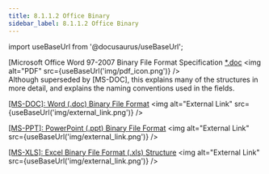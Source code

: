 ```yaml
---
title: 8.1.1.2 Office Binary 
sidebar_label: 8.1.1.2 Office Binary 
---
```


import useBaseUrl from '@docusaurus/useBaseUrl';

[Microsoft Office Word 97-2007 Binary File Format Specification [*.doc](../../artifacts/Word97-2007BinaryFileFormat(doc)Specification.pdf) <img alt="PDF" src={useBaseUrl('img/pdf_icon.png')} />  
Although superseded by [MS-DOC], this explains many of the structures in more detail, and explains the naming conventions used in the fields.  

[[MS-DOC]: Word (.doc) Binary File Format](https://docs.microsoft.com/en-us/openspecs/office_file_formats/ms-doc/ccd7b486-7881-484c-a137-51170af7cc22)  <img alt="External Link" src={useBaseUrl('img/external_link.png')} />

[[MS-PPT]: PowerPoint (.ppt) Binary File Format](https://docs.microsoft.com/en-us/openspecs/office_file_formats/ms-ppt/6be79dde-33c1-4c1b-8ccc-4b2301c08662)  <img alt="External Link" src={useBaseUrl('img/external_link.png')} />  

[[MS-XLS]: Excel Binary File Format (.xls) Structure](https://docs.microsoft.com/en-us/openspecs/office_file_formats/ms-xls/cd03cb5f-ca02-4934-a391-bb674cb8aa06)  <img alt="External Link" src={useBaseUrl('img/external_link.png')} />  

